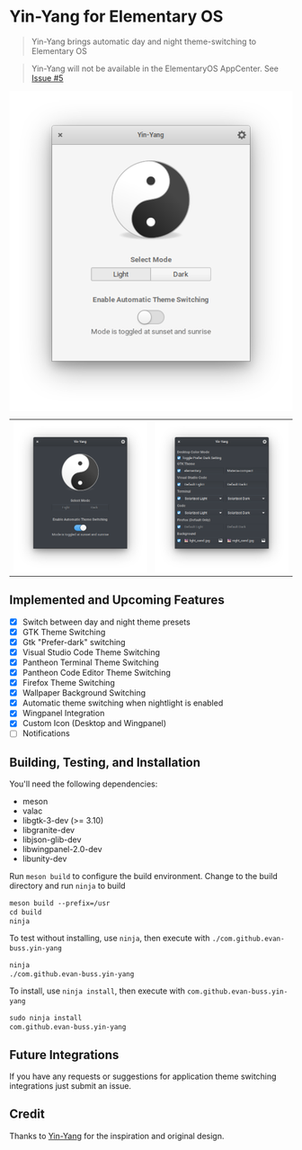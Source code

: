 # Yin-Yang for Elementary OS

> Yin-Yang brings automatic day and night theme-switching to Elementary OS

> Yin-Yang will not be available in the ElementaryOS AppCenter. See [Issue #5](https://github.com/evan-buss/Yin-Yang/issues/5)

<p align="center">
    <img align="center" src="https://raw.githubusercontent.com/evan-buss/Yin-Yang/master/screenshots/screenshot_1.png" alt="dark_mode">
</p>

<p align="center">
    <table>
      <tr>
        <td>
          <img src="https://raw.githubusercontent.com/evan-buss/Yin-Yang/master/screenshots/screenshot_2.png" alt="light_mode">
        </td>
        <td>
          <img src="https://raw.githubusercontent.com/evan-buss/Yin-Yang/master/screenshots/screenshot_3.png" alt="theme settings">
        </td>
      </tr>
    </table>
</p>

## Implemented and Upcoming Features
- [x] Switch between day and night theme presets
- [x] GTK Theme Switching
- [x] Gtk "Prefer-dark" switching
- [x] Visual Studio Code Theme Switching
- [x] Pantheon Terminal Theme Switching
- [X] Pantheon Code Editor Theme Switching
- [X] Firefox Theme Switching
- [X] Wallpaper Background Switching
- [X] Automatic theme switching when nightlight is enabled
- [X] Wingpanel Integration
- [X] Custom Icon (Desktop and Wingpanel)
- [ ] Notifications

## Building, Testing, and Installation

You'll need the following dependencies:
* meson
* valac
* libgtk-3-dev (>= 3.10)
* libgranite-dev
* libjson-glib-dev
* libwingpanel-2.0-dev
* libunity-dev

Run `meson build` to configure the build environment. Change to the build directory and run `ninja` to build

    meson build --prefix=/usr
    cd build
    ninja

To test without installing, use `ninja`, then execute with `./com.github.evan-buss.yin-yang`

    ninja
    ./com.github.evan-buss.yin-yang

To install, use `ninja install`, then execute with `com.github.evan-buss.yin-yang`

    sudo ninja install
    com.github.evan-buss.yin-yang


## Future Integrations

If you have any requests or suggestions for application theme switching integrations just submit an issue.

## Credit

Thanks to [Yin-Yang](https://github.com/daehruoydeef/Yin-Yang) for the inspiration and original design.
